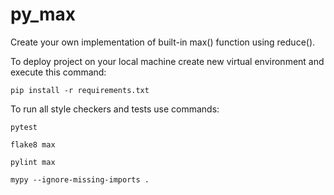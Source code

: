 # py_max

Create your own implementation of built-in max() function using reduce().

To deploy project on your local machine create new virtual environment and execute this command:

`pip install -r requirements.txt`

To run all style checkers and tests use commands:

`pytest `

`flake8 max`

`pylint max`

`mypy --ignore-missing-imports .`
